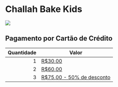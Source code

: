 # Challah Bake Kids

![](https://chabadjdp.github.io/kids/flyer.jpg)

## Pagamento por Cartão de Crédito
Quantidade|Valor|
---:|---|
1|[R$30,00](https://cieloecommerce.cielo.com.br/TransactionalVNext/Checkout/Finalize/fe6565db-30a0-435c-8c11-bed8a41cf6e9?type=0)
2|[R$60,00](https://cieloecommerce.cielo.com.br/transactionalvnext/order/buynow/45dfe4dd-095c-4349-a8b9-eeee9d8d484d)
3|[R$75,00 - 50% de desconto](https://cieloecommerce.cielo.com.br/transactionalvnext/order/buynow/45dfe4dd-095c-4349-a8b9-eeee9d8d484d)
